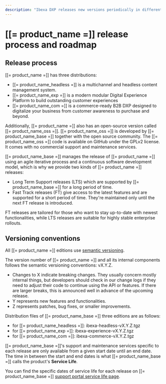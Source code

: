 ```yaml
---
description: "Ibexa DXP releases new versions periodically in different flavors: Ibexa Headless, Ibexa Experience and Ibexa Commerce, plus open-source Ibexa OSS."
---
```


# [[= product_name =]] release process and roadmap

## Release process

[[= product_name =]] has three distributions:

- [[= product_name_headless =]] is a multichannel and headless content management system.
- [[= product_name_exp =]] is a modern modular Digital Experience Platform to build outstanding customer experiences
- [[= product_name_com =]] is a commerce-ready B2B DXP designed to digitalize your business from customer awareness to purchase and beyond.

Additionally, [[= product_name =]] also has an open-source version called [[= product_name_oss =]].
[[= product_name_oss =]] is developed by [[= product_name_base =]] together with the open source community.
The [[= product_name_oss =]] code is available on GitHub under the GPLv2 license.
It comes with no commercial support and maintenance services.

[[= product_name_base =]] manages the release of [[= product_name =]] using an agile iterative process and a continuous software development model, which is why we provide two kinds of [[= product_name =]] releases:

- Long Term Support releases (LTS) which are supported by [[= product_name_base =]] for a long period of time.
- Fast Track releases (FT) give access to the latest features and are supported for a short period of time. They're maintained only until the next FT release is introduced.

FT releases are tailored for those who want to stay up-to-date with newest functionalities, while LTS releases are suitable for highly stable enterprise rollouts.

## Versioning conventions

All [[= product_name =]] editions use [semantic versioning](https://semver.org/).

The version number of [[= product_name =]] and all its internal components follows the semantic versioning conventions: vX.Y.Z.

- Changes to X indicate breaking changes. They usually concern mostly internal things, but developers should check in our change logs if they need to adjust their code to continue using the API or features. If there are larger breaks, this is announced well in advance of the upcoming release.
- Y represents new features and functionalities.
- Z represents patches, bug fixes, or smaller improvements.

Distribution files of [[= product_name_base =]] three editions are as follows:

- for [[= product_name_headless =]]: ibexa-headless-vX.Y.Z.tgz
- for [[= product_name_exp =]]: ibexa-experience-vX.Y.Z.tgz
- for [[= product_name_com =]]: ibexa-commerce-vX.Y.Z.tgz

[[= product_name_base =]]'s support and maintenance services specific to each release are only available from a given start date until an end date.
The time in between the start and end dates is what [[= product_name_base =]] calls the product's **Service Life**.

You can find the specific dates of service life for each release on [[= product_name_base =]] [support portal service life page](https://support.ibexa.co/Public/Service-Life).
